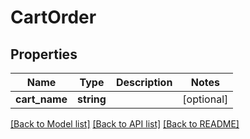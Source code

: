 # CartOrder

## Properties
Name | Type | Description | Notes
------------ | ------------- | ------------- | -------------
**cart_name** | **string** |  | [optional] 

[[Back to Model list]](../README.md#documentation-for-models) [[Back to API list]](../README.md#documentation-for-api-endpoints) [[Back to README]](../README.md)


